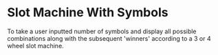 # Slot Machine With Symbols
To take a user inputted number of symbols and display all possible combinations along with the subsequent 'winners' according to a 3 or 4 wheel slot machine.
